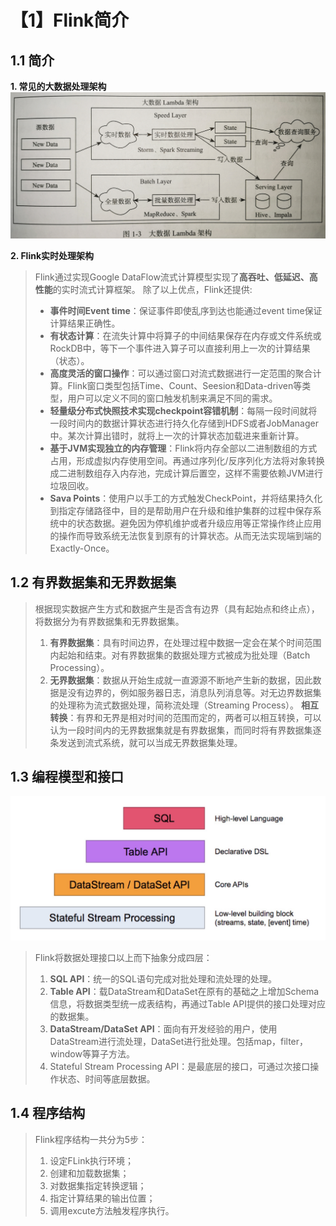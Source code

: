 # 【1】Flink简介
## 1.1 简介
**1. 常见的大数据处理架构**
![8c34738705f248536b18141b6bf7255e](【1】Flink简介.resources/59DCDABB-F311-4FD9-8F36-90D8B4FCC77F.png)

**2. Flink实时处理架构**
> Flink通过实现Google DataFlow流式计算模型实现了**高吞吐、低延迟、高性能**的实时流式计算框架。
> 除了以上优点，Flink还提供:
> - **事件时间Event time**：保证事件即使乱序到达也能通过event time保证计算结果正确性。
> - **有状态计算**：在流失计算中将算子的中间结果保存在内存或文件系统或RockDB中，等下一个事件进入算子可以直接利用上一次的计算结果（状态）。
> - **高度灵活的窗口操作**：可以通过窗口对流式数据进行一定范围的聚合计算。Flink窗口类型包括Time、Count、Seesion和Data-driven等类型，用户可以定义不同的窗口触发机制来满足不同的需求。
> - **轻量级分布式快照技术实现checkpoint容错机制**：每隔一段时间就将一段时间内的数据计算状态进行持久化存储到HDFS或者JobManager中。某次计算出错时，就将上一次的计算状态加载进来重新计算。
> - **基于JVM实现独立的内存管理**：Flink将内存全部以二进制数组的方式占用，形成虚拟内存使用空间。再通过序列化/反序列化方法将对象转换成二进制数组存入内存池，完成计算后置空，这样不需要依赖JVM进行垃圾回收。
> - **Sava Points**：使用户以手工的方式触发CheckPoint，并将结果持久化到指定存储路径中，目的是帮助用户在升级和维护集群的过程中保存系统中的状态数据。避免因为停机维护或者升级应用等正常操作终止应用的操作而导致系统无法恢复到原有的计算状态。从而无法实现端到端的Exactly-Once。

## 1.2 有界数据集和无界数据集
> 根据现实数据产生方式和数据产生是否含有边界（具有起始点和终止点），将数据分为有界数据集和无界数据集。
> 1. **有界数据集**：具有时间边界，在处理过程中数据一定会在某个时间范围内起始和结束。对有界数据集的数据处理方式被成为批处理（Batch Processing）。
> 2. **无界数据集**：数据从开始生成就一直源源不断地产生新的数据，因此数据是没有边界的，例如服务器日志，消息队列消息等。对无边界数据集的处理称为流式数据处理，简称流处理（Streaming Process）。
> **相互转换**：有界和无界是相对时间的范围而定的，两者可以相互转换，可以认为一段时间内的无界数据集就是有界数据集，而同时将有界数据集逐条发送到流式系统，就可以当成无界数据集处理。


## 1.3 编程模型和接口
![e124e7b706d04dbfd613146186069d7a](【1】Flink简介.resources/86CCD745-F4A4-4E02-B706-3669489595BA.png)
> Flink将数据处理接口以上而下抽象分成四层：
> 1. **SQL API**：统一的SQL语句完成对批处理和流处理的处理。
> 2. **Table API**：载DataStream和DataSet在原有的基础之上增加Schema信息，将数据类型统一成表结构，再通过Table API提供的接口处理对应的数据集。
> 3. **DataStream/DataSet API**：面向有开发经验的用户，使用DataStream进行流处理，DataSet进行批处理。包括map，filter，window等算子方法。
> 4. Stateful Stream Processing API：是最底层的接口，可通过次接口操作状态、时间等底层数据。

## 1.4 程序结构
> Flink程序结构一共分为5步：
> 1. 设定FLink执行环境；
> 2. 创建和加载数据集；
> 3. 对数据集指定转换逻辑；
> 4. 指定计算结果的输出位置；
> 5. 调用excute方法触发程序执行。